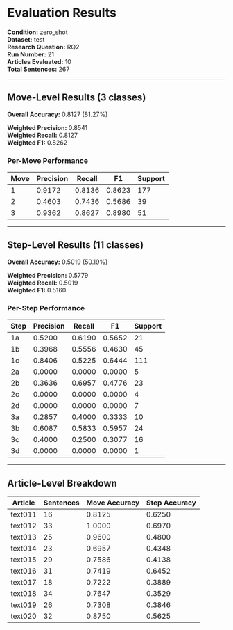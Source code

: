 # Evaluation Results

**Condition:** zero_shot  
**Dataset:** test  
**Research Question:** RQ2  
**Run Number:** 21  
**Articles Evaluated:** 10  
**Total Sentences:** 267  

---

## Move-Level Results (3 classes)

**Overall Accuracy:** 0.8127 (81.27%)  

**Weighted Precision:** 0.8541  
**Weighted Recall:** 0.8127  
**Weighted F1:** 0.8262  

### Per-Move Performance

| Move | Precision | Recall | F1 | Support |
|------|-----------|--------|----|---------|
| 1 | 0.9172 | 0.8136 | 0.8623 | 177 |
| 2 | 0.4603 | 0.7436 | 0.5686 | 39 |
| 3 | 0.9362 | 0.8627 | 0.8980 | 51 |

---

## Step-Level Results (11 classes)

**Overall Accuracy:** 0.5019 (50.19%)  

**Weighted Precision:** 0.5779  
**Weighted Recall:** 0.5019  
**Weighted F1:** 0.5160  

### Per-Step Performance

| Step | Precision | Recall | F1 | Support |
|------|-----------|--------|----|---------|
| 1a | 0.5200 | 0.6190 | 0.5652 | 21 |
| 1b | 0.3968 | 0.5556 | 0.4630 | 45 |
| 1c | 0.8406 | 0.5225 | 0.6444 | 111 |
| 2a | 0.0000 | 0.0000 | 0.0000 | 5 |
| 2b | 0.3636 | 0.6957 | 0.4776 | 23 |
| 2c | 0.0000 | 0.0000 | 0.0000 | 4 |
| 2d | 0.0000 | 0.0000 | 0.0000 | 7 |
| 3a | 0.2857 | 0.4000 | 0.3333 | 10 |
| 3b | 0.6087 | 0.5833 | 0.5957 | 24 |
| 3c | 0.4000 | 0.2500 | 0.3077 | 16 |
| 3d | 0.0000 | 0.0000 | 0.0000 | 1 |

---

## Article-Level Breakdown

| Article | Sentences | Move Accuracy | Step Accuracy |
|---------|-----------|---------------|---------------|
| text011 | 16 | 0.8125 | 0.6250 |
| text012 | 33 | 1.0000 | 0.6970 |
| text013 | 25 | 0.9600 | 0.4800 |
| text014 | 23 | 0.6957 | 0.4348 |
| text015 | 29 | 0.7586 | 0.4138 |
| text016 | 31 | 0.7419 | 0.6452 |
| text017 | 18 | 0.7222 | 0.3889 |
| text018 | 34 | 0.7647 | 0.3529 |
| text019 | 26 | 0.7308 | 0.3846 |
| text020 | 32 | 0.8750 | 0.5625 |
